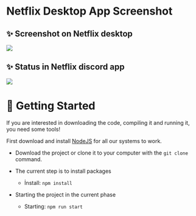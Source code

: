 # Netflix Desktop App Screenshot

<h2> ✨ Screenshot on Netflix desktop </h2>
<img src="https://github.com/AdemCanCertel/netflix-desktop-app/blob/main/src/images/netflix%20desktop%20app%20screenshot.png" />



<h2> ✨ Status in Netflix discord app </h2>
<img src="https://github.com/AdemCanCertel/netflix-desktop-app/blob/main/src/images/netflix%20desktop%20app%20discord%20rpc.png" />


# 🔧 Getting Started 

If you are interested in downloading the code, compiling it and running it, you need some tools!

First download and install <a href="https://nodejs.org/en/" target="_blank">NodeJS</a> for all our systems to work.

* Download the project or clone it to your computer with the `git clone` command.

* The current step is to install packages 
  - İnstall: `npm install` 

* Starting the project in the current phase
  - Starting: `npm run start`
